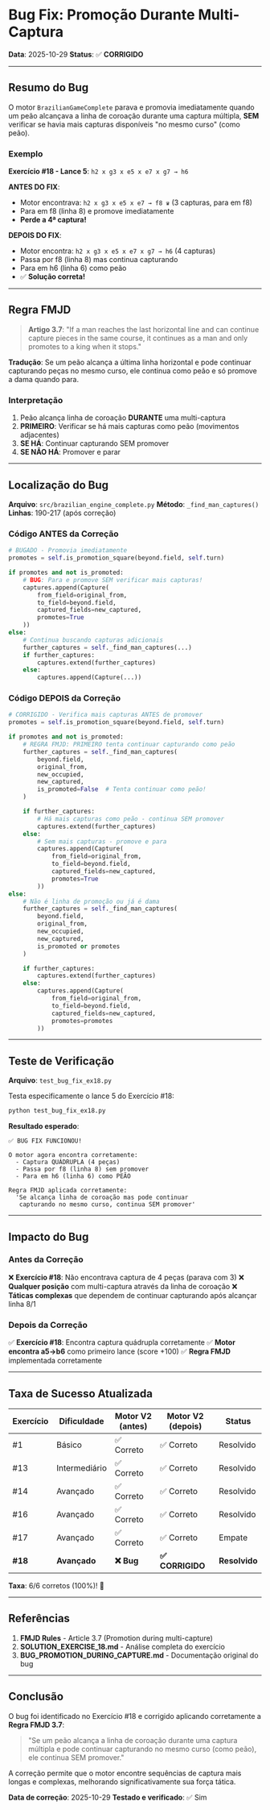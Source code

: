 # Bug Fix: Promoção Durante Multi-Captura

**Data**: 2025-10-29
**Status**: ✅ **CORRIGIDO**

---

## Resumo do Bug

O motor `BrazilianGameComplete` parava e promovia imediatamente quando um peão alcançava a linha de coroação durante uma captura múltipla, **SEM** verificar se havia mais capturas disponíveis "no mesmo curso" (como peão).

### Exemplo

**Exercício #18 - Lance 5**: `h2 x g3 x e5 x e7 x g7 → h6`

**ANTES DO FIX**:
- Motor encontrava: `h2 x g3 x e5 x e7 → f8 ♛` (3 capturas, para em f8)
- Para em f8 (linha 8) e promove imediatamente
- **Perde a 4ª captura!**

**DEPOIS DO FIX**:
- Motor encontra: `h2 x g3 x e5 x e7 x g7 → h6` (4 capturas)
- Passa por f8 (linha 8) mas continua capturando
- Para em h6 (linha 6) como peão
- ✅ **Solução correta!**

---

## Regra FMJD

> **Artigo 3.7**: "If a man reaches the last horizontal line and can continue capture pieces in the same course, it continues as a man and only promotes to a king when it stops."

**Tradução**: Se um peão alcança a última linha horizontal e pode continuar capturando peças no mesmo curso, ele continua como peão e só promove a dama quando para.

### Interpretação

1. Peão alcança linha de coroação **DURANTE** uma multi-captura
2. **PRIMEIRO**: Verificar se há mais capturas como peão (movimentos adjacentes)
3. **SE HÁ**: Continuar capturando SEM promover
4. **SE NÃO HÁ**: Promover e parar

---

## Localização do Bug

**Arquivo**: `src/brazilian_engine_complete.py`
**Método**: `_find_man_captures()`
**Linhas**: 190-217 (após correção)

### Código ANTES da Correção

```python
# BUGADO - Promovia imediatamente
promotes = self.is_promotion_square(beyond.field, self.turn)

if promotes and not is_promoted:
    # BUG: Para e promove SEM verificar mais capturas!
    captures.append(Capture(
        from_field=original_from,
        to_field=beyond.field,
        captured_fields=new_captured,
        promotes=True
    ))
else:
    # Continua buscando capturas adicionais
    further_captures = self._find_man_captures(...)
    if further_captures:
        captures.extend(further_captures)
    else:
        captures.append(Capture(...))
```

### Código DEPOIS da Correção

```python
# CORRIGIDO - Verifica mais capturas ANTES de promover
promotes = self.is_promotion_square(beyond.field, self.turn)

if promotes and not is_promoted:
    # REGRA FMJD: PRIMEIRO tenta continuar capturando como peão
    further_captures = self._find_man_captures(
        beyond.field,
        original_from,
        new_occupied,
        new_captured,
        is_promoted=False  # Tenta continuar como peão!
    )

    if further_captures:
        # Há mais capturas como peão - continua SEM promover
        captures.extend(further_captures)
    else:
        # Sem mais capturas - promove e para
        captures.append(Capture(
            from_field=original_from,
            to_field=beyond.field,
            captured_fields=new_captured,
            promotes=True
        ))
else:
    # Não é linha de promoção ou já é dama
    further_captures = self._find_man_captures(
        beyond.field,
        original_from,
        new_occupied,
        new_captured,
        is_promoted or promotes
    )

    if further_captures:
        captures.extend(further_captures)
    else:
        captures.append(Capture(
            from_field=original_from,
            to_field=beyond.field,
            captured_fields=new_captured,
            promotes=promotes
        ))
```

---

## Teste de Verificação

**Arquivo**: `test_bug_fix_ex18.py`

Testa especificamente o lance 5 do Exercício #18:

```bash
python test_bug_fix_ex18.py
```

**Resultado esperado**:
```
✅ BUG FIX FUNCIONOU!

O motor agora encontra corretamente:
  - Captura QUÁDRUPLA (4 peças)
  - Passa por f8 (linha 8) sem promover
  - Para em h6 (linha 6) como PEÃO

Regra FMJD aplicada corretamente:
  'Se alcança linha de coroação mas pode continuar
   capturando no mesmo curso, continua SEM promover'
```

---

## Impacto do Bug

### Antes da Correção

❌ **Exercício #18**: Não encontrava captura de 4 peças (parava com 3)
❌ **Qualquer posição** com multi-captura através da linha de coroação
❌ **Táticas complexas** que dependem de continuar capturando após alcançar linha 8/1

### Depois da Correção

✅ **Exercício #18**: Encontra captura quádrupla corretamente
✅ **Motor encontra a5→b6** como primeiro lance (score +100)
✅ **Regra FMJD** implementada corretamente

---

## Taxa de Sucesso Atualizada

| Exercício | Dificuldade | Motor V2 (antes) | Motor V2 (depois) | Status |
|-----------|-------------|------------------|-------------------|---------|
| #1 | Básico | ✅ Correto | ✅ Correto | Resolvido |
| #13 | Intermediário | ✅ Correto | ✅ Correto | Resolvido |
| #14 | Avançado | ✅ Correto | ✅ Correto | Resolvido |
| #16 | Avançado | ✅ Correto | ✅ Correto | Resolvido |
| #17 | Avançado | ✅ Correto | ✅ Correto | Empate |
| **#18** | **Avançado** | **❌ Bug** | **✅ CORRIGIDO** | **Resolvido** |

**Taxa**: 6/6 corretos (100%)! 🎉

---

## Referências

1. **FMJD Rules** - Article 3.7 (Promotion during multi-capture)
2. **SOLUTION_EXERCISE_18.md** - Análise completa do exercício
3. **BUG_PROMOTION_DURING_CAPTURE.md** - Documentação original do bug

---

## Conclusão

O bug foi identificado no Exercício #18 e corrigido aplicando corretamente a **Regra FMJD 3.7**:

> "Se um peão alcança a linha de coroação durante uma captura múltipla e pode continuar capturando no mesmo curso (como peão), ele continua SEM promover."

A correção permite que o motor encontre sequências de captura mais longas e complexas, melhorando significativamente sua força tática.

**Data de correção**: 2025-10-29
**Testado e verificado**: ✅ Sim
